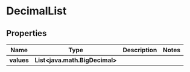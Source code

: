 

# DecimalList


## Properties

Name | Type | Description | Notes
------------ | ------------- | ------------- | -------------
**values** | **List&lt;java.math.BigDecimal&gt;** |  | 



